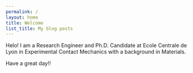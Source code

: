 ```yaml
---
permalink: /
layout: home
title: Welcome
list_title: My blog posts
---
```


Helo! I am a Research Engineer and Ph.D. Candidate at Ecole Centrale de Lyon in Experimental Contact Mechanics with a background in Materials.

Have a great day!!

[gh-site]: https://pages.github.com/
[minima]: https://github.com/jekyll/minima/tree/2.5-stable
[jk]: https://jekyllrb.com/
[gh]: https://help.github.com/en/github/working-with-github-pages`

